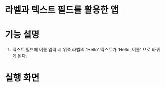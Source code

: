 # 라벨과 텍스트 필드를 활용한 앱

# 기능 설명
1. 텍스트 필드에 이름 입력 시 위쪽 라벨의 'Hello' 텍스트가 'Hello, 이름' 으로 바뀌게 된다.

# 실행 화면 

